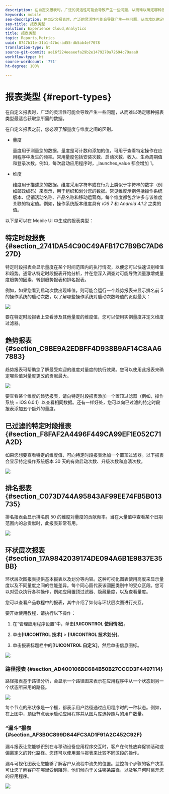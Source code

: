 ```yaml
---
description: 在自定义报表时，广泛的灵活性可能会导致产生一些问题，从而难以确定哪种报表类型最适合获取您所需的数据。
keywords: mobile
seo-description: 在自定义报表时，广泛的灵活性可能会导致产生一些问题，从而难以确定哪种报表类型最适合获取您所需的数据。
seo-title: 报表类型
solution: Experience Cloud,Analytics
title: 报表类型
topic: Reports,Metrics
uuid: 8747b11e-31b1-47bc-ad55-db5ab4ef7078
translation-type: ht
source-git-commit: ae16f224eeaeefa29b2e1479270a72694c79aaa0
workflow-type: ht
source-wordcount: '771'
ht-degree: 100%

---
```



# 报表类型 {#report-types}

在自定义报表时，广泛的灵活性可能会导致产生一些问题，从而难以确定哪种报表类型最适合获取您所需的数据。

在自定义报表之前，您必须了解量度与维度之间的区别。

* 量度

   量度用于测量您的数据。量度是可计数和添加的值，可用于查看特定操作在应用程序中发生的频率。常用量度包括安装次数、启动次数、收入、生命周期值和登录次数。例如，每次启动应用程序时，_launches_value 都会增加 1。

* 维度

   维度用于描述您的数据。维度采用字符串或在行为上类似于字符串的数字（例如邮政编码）来表示，用于组织和划分您的数据。常见维度示例包括操作系统版本、促销活动名称、产品名称和移动运营商。每个维度都包含许多与该维度关联的特定值。例如，操作系统版本维度具有 _iOS 7_ 和 _Android 4.1.2_ 之类的值。

以下是可以在 Mobile UI 中生成的报表类型：

## 特定时段报表 {#section_2741DA54C90C49AFB17C7B9BC7AD627D}

特定时段报表会显示量度在某个时间范围内的执行情况，以便您可以快速识别峰值和趋势。通常从特定时段报表开始分析，并在您深入调查对可能导致流量激增或量度趋势的因素，转到趋势报表和排名报表。

例如，如果您看到启动次数出现峰值，则可能会运行一个趋势报表来显示排名前 5 的操作系统的启动次数，以了解哪些操作系统对启动次数峰值的贡献最大：

![](assets/overtime.png)

要在特定时段报表上查看涉及其他量度的维度值，您可以使用实例量度并定义维度过滤器。

## 趋势报表 {#section_C9BE9A2EDBFF4D938B9AF14C8AA67883}

趋势报表可帮助您了解最受欢迎的维度对量度的执行效果。您可以使用此报表来确定哪些值对量度更改的贡献最大。

![](assets/trended.png)

要查看某个维度的趋势报表，请向特定时段报表添加一个置顶过滤器（例如，操作系统 = iOS 6.0.1）以查看相同数据。还有一样好处，您可以向已过滤的特定时段报表添加五个额外的量度。

## 已过滤的特定时段报表 {#section_F8FAF2A4496F449CA99EF1E052C71A2D}

如果您想要查看特定的维度值，可向特定时段报表添加一个置顶过滤器。以下报表会显示特定操作系统版本 30 天的有效启动次数、升级次数和崩溃次数。

![](assets/overtime-filter.png)

## 排名报表 {#section_C073D744A95843AF99EE74FB5B013735}

排名报表会显示排名前 50 的维度对量度的贡献频率。当在大量值中查看某个日期范围内的总贡献时，此报表非常有用。

![](assets/ranked.png)

## 环状层次报表 {#section_17A9842039174DE094A6B1E9837E35BB}

环状层次图报表提供基本报表以及划分等内容。这种可视化图表使用高度来显示量度以及不同量度之间的性能差异。每个同心圆代表该圆圈类别中的受众区段。您可以对受众执行各种操作，例如应用置顶过滤器、隐藏量度，以及查看量度。

您可以查看产品教程中的报表，其中介绍了如何与环状层次图进行交互。

要开始使用教程，请执行以下操作：

1. 在“管理应用程序设置”中，单击&#x200B;**[!UICONTROL 使用情况]**。

1. 单击&#x200B;**[!UICONTROL 技术]** > **[!UICONTROL 技术划分]**。
1. 单击报表标题栏中的&#x200B;**[!UICONTROL 自定义]**，然后单击信息图标。

![](assets/report_technology.png)

### 路径报表 {#section_AD400106BC684B50B27CCCD3F4497114}

路径报表基于路径分析，会显示一个路径图来表示在应用程序中从一个状态到另一个状态所采用的路径。

![](assets/action_paths.png)

每个节点的形状像是一个框，都表示用户路径通过应用程序时的一种状态。例如，在上图中，顶级节点表示启动应用程序并从图片库选择照片的用户数量。

### “漏斗”报表 {#section_AF3B0C899D844FC3AD1F91A2C452C92F}

漏斗报表让您能够识别在与移动设备应用程序交互时，客户在何处放弃促销活动或偏离定义的转化路径。您还可以使用漏斗报表来比较不同区段的操作。

漏斗可视化图表让您能够了解客户从流程中流失的位置。监控每个步骤的客户决策可让您了解客户在哪里受到阻碍，他们倾向于关注哪条路径，以及客户何时离开您的应用程序。

![](assets/funnel.png)
